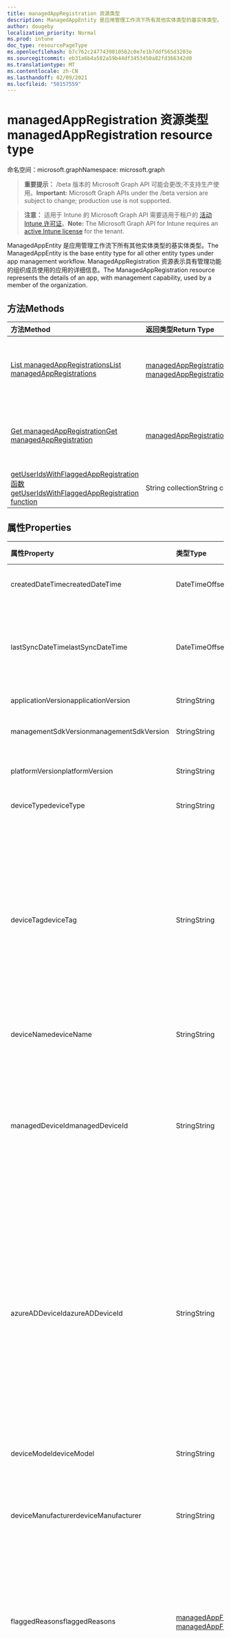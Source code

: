 ```yaml
---
title: managedAppRegistration 资源类型
description: ManagedAppEntity 是应用管理工作流下所有其他实体类型的基实体类型。 ManagedAppRegistration 资源表示具有管理功能的组织成员使用的应用的详细信息。
author: dougeby
localization_priority: Normal
ms.prod: intune
doc_type: resourcePageType
ms.openlocfilehash: b7c762c2477439010562c0e7e1b7ddf565d3203e
ms.sourcegitcommit: eb31a6b4a582a59b44df3453450a82fd366342d0
ms.translationtype: MT
ms.contentlocale: zh-CN
ms.lasthandoff: 02/09/2021
ms.locfileid: "50157559"
---
```

# <a name="managedappregistration-resource-type"></a><span data-ttu-id="bd2e2-104">managedAppRegistration 资源类型</span><span class="sxs-lookup"><span data-stu-id="bd2e2-104">managedAppRegistration resource type</span></span>

<span data-ttu-id="bd2e2-105">命名空间：microsoft.graph</span><span class="sxs-lookup"><span data-stu-id="bd2e2-105">Namespace: microsoft.graph</span></span>

> <span data-ttu-id="bd2e2-106">**重要提示：** /beta 版本的 Microsoft Graph API 可能会更改;不支持生产使用。</span><span class="sxs-lookup"><span data-stu-id="bd2e2-106">**Important:** Microsoft Graph APIs under the /beta version are subject to change; production use is not supported.</span></span>

> <span data-ttu-id="bd2e2-107">**注意：** 适用于 Intune 的 Microsoft Graph API 需要适用于租户的 [活动 Intune 许可证](https://go.microsoft.com/fwlink/?linkid=839381)。</span><span class="sxs-lookup"><span data-stu-id="bd2e2-107">**Note:** The Microsoft Graph API for Intune requires an [active Intune license](https://go.microsoft.com/fwlink/?linkid=839381) for the tenant.</span></span>

<span data-ttu-id="bd2e2-108">ManagedAppEntity 是应用管理工作流下所有其他实体类型的基实体类型。</span><span class="sxs-lookup"><span data-stu-id="bd2e2-108">The ManagedAppEntity is the base entity type for all other entity types under app management workflow.</span></span>
<span data-ttu-id="bd2e2-109">ManagedAppRegistration 资源表示具有管理功能的组织成员使用的应用的详细信息。</span><span class="sxs-lookup"><span data-stu-id="bd2e2-109">The ManagedAppRegistration resource represents the details of an app, with management capability, used by a member of the organization.</span></span>

## <a name="methods"></a><span data-ttu-id="bd2e2-110">方法</span><span class="sxs-lookup"><span data-stu-id="bd2e2-110">Methods</span></span>
|<span data-ttu-id="bd2e2-111">方法</span><span class="sxs-lookup"><span data-stu-id="bd2e2-111">Method</span></span>|<span data-ttu-id="bd2e2-112">返回类型</span><span class="sxs-lookup"><span data-stu-id="bd2e2-112">Return Type</span></span>|<span data-ttu-id="bd2e2-113">说明</span><span class="sxs-lookup"><span data-stu-id="bd2e2-113">Description</span></span>|
|:---|:---|:---|
|[<span data-ttu-id="bd2e2-114">List managedAppRegistrations</span><span class="sxs-lookup"><span data-stu-id="bd2e2-114">List managedAppRegistrations</span></span>](../api/intune-mam-managedappregistration-list.md)|<span data-ttu-id="bd2e2-115">[managedAppRegistration](../resources/intune-mam-managedappregistration.md) 集合</span><span class="sxs-lookup"><span data-stu-id="bd2e2-115">[managedAppRegistration](../resources/intune-mam-managedappregistration.md) collection</span></span>|<span data-ttu-id="bd2e2-116">列出 [managedAppRegistration](../resources/intune-mam-managedappregistration.md) 对象的属性和关系。</span><span class="sxs-lookup"><span data-stu-id="bd2e2-116">List properties and relationships of the [managedAppRegistration](../resources/intune-mam-managedappregistration.md) objects.</span></span>|
|[<span data-ttu-id="bd2e2-117">Get managedAppRegistration</span><span class="sxs-lookup"><span data-stu-id="bd2e2-117">Get managedAppRegistration</span></span>](../api/intune-mam-managedappregistration-get.md)|[<span data-ttu-id="bd2e2-118">managedAppRegistration</span><span class="sxs-lookup"><span data-stu-id="bd2e2-118">managedAppRegistration</span></span>](../resources/intune-mam-managedappregistration.md)|<span data-ttu-id="bd2e2-119">读取 [managedAppRegistration](../resources/intune-mam-managedappregistration.md) 对象的属性和关系。</span><span class="sxs-lookup"><span data-stu-id="bd2e2-119">Read properties and relationships of the [managedAppRegistration](../resources/intune-mam-managedappregistration.md) object.</span></span>|
|[<span data-ttu-id="bd2e2-120">getUserIdsWithFlaggedAppRegistration 函数</span><span class="sxs-lookup"><span data-stu-id="bd2e2-120">getUserIdsWithFlaggedAppRegistration function</span></span>](../api/intune-mam-managedappregistration-getuseridswithflaggedappregistration.md)|<span data-ttu-id="bd2e2-121">String collection</span><span class="sxs-lookup"><span data-stu-id="bd2e2-121">String collection</span></span>|<span data-ttu-id="bd2e2-122">尚未记录</span><span class="sxs-lookup"><span data-stu-id="bd2e2-122">Not yet documented</span></span>|

## <a name="properties"></a><span data-ttu-id="bd2e2-123">属性</span><span class="sxs-lookup"><span data-stu-id="bd2e2-123">Properties</span></span>
|<span data-ttu-id="bd2e2-124">属性</span><span class="sxs-lookup"><span data-stu-id="bd2e2-124">Property</span></span>|<span data-ttu-id="bd2e2-125">类型</span><span class="sxs-lookup"><span data-stu-id="bd2e2-125">Type</span></span>|<span data-ttu-id="bd2e2-126">说明</span><span class="sxs-lookup"><span data-stu-id="bd2e2-126">Description</span></span>|
|:---|:---|:---|
|<span data-ttu-id="bd2e2-127">createdDateTime</span><span class="sxs-lookup"><span data-stu-id="bd2e2-127">createdDateTime</span></span>|<span data-ttu-id="bd2e2-128">DateTimeOffset</span><span class="sxs-lookup"><span data-stu-id="bd2e2-128">DateTimeOffset</span></span>|<span data-ttu-id="bd2e2-129">创建日期和时间</span><span class="sxs-lookup"><span data-stu-id="bd2e2-129">Date and time of creation</span></span>|
|<span data-ttu-id="bd2e2-130">lastSyncDateTime</span><span class="sxs-lookup"><span data-stu-id="bd2e2-130">lastSyncDateTime</span></span>|<span data-ttu-id="bd2e2-131">DateTimeOffset</span><span class="sxs-lookup"><span data-stu-id="bd2e2-131">DateTimeOffset</span></span>|<span data-ttu-id="bd2e2-132">上次应用与管理服务同步的日期和时间。</span><span class="sxs-lookup"><span data-stu-id="bd2e2-132">Date and time of last the app synced with management service.</span></span>|
|<span data-ttu-id="bd2e2-133">applicationVersion</span><span class="sxs-lookup"><span data-stu-id="bd2e2-133">applicationVersion</span></span>|<span data-ttu-id="bd2e2-134">String</span><span class="sxs-lookup"><span data-stu-id="bd2e2-134">String</span></span>|<span data-ttu-id="bd2e2-135">应用版本</span><span class="sxs-lookup"><span data-stu-id="bd2e2-135">App version</span></span>|
|<span data-ttu-id="bd2e2-136">managementSdkVersion</span><span class="sxs-lookup"><span data-stu-id="bd2e2-136">managementSdkVersion</span></span>|<span data-ttu-id="bd2e2-137">String</span><span class="sxs-lookup"><span data-stu-id="bd2e2-137">String</span></span>|<span data-ttu-id="bd2e2-138">应用管理 SDK 版本</span><span class="sxs-lookup"><span data-stu-id="bd2e2-138">App management SDK version</span></span>|
|<span data-ttu-id="bd2e2-139">platformVersion</span><span class="sxs-lookup"><span data-stu-id="bd2e2-139">platformVersion</span></span>|<span data-ttu-id="bd2e2-140">String</span><span class="sxs-lookup"><span data-stu-id="bd2e2-140">String</span></span>|<span data-ttu-id="bd2e2-141">操作系统版本</span><span class="sxs-lookup"><span data-stu-id="bd2e2-141">Operating System version</span></span>|
|<span data-ttu-id="bd2e2-142">deviceType</span><span class="sxs-lookup"><span data-stu-id="bd2e2-142">deviceType</span></span>|<span data-ttu-id="bd2e2-143">String</span><span class="sxs-lookup"><span data-stu-id="bd2e2-143">String</span></span>|<span data-ttu-id="bd2e2-144">主机设备类型</span><span class="sxs-lookup"><span data-stu-id="bd2e2-144">Host device type</span></span>|
|<span data-ttu-id="bd2e2-145">deviceTag</span><span class="sxs-lookup"><span data-stu-id="bd2e2-145">deviceTag</span></span>|<span data-ttu-id="bd2e2-146">String</span><span class="sxs-lookup"><span data-stu-id="bd2e2-146">String</span></span>|<span data-ttu-id="bd2e2-147">应用管理 SDK 生成的标记，它可帮助关联托管在同一设备上的应用。</span><span class="sxs-lookup"><span data-stu-id="bd2e2-147">App management SDK generated tag, which helps relate apps hosted on the same device.</span></span> <span data-ttu-id="bd2e2-148">不保证在所有情况下与应用关联。</span><span class="sxs-lookup"><span data-stu-id="bd2e2-148">Not guaranteed to relate apps in all conditions.</span></span>|
|<span data-ttu-id="bd2e2-149">deviceName</span><span class="sxs-lookup"><span data-stu-id="bd2e2-149">deviceName</span></span>|<span data-ttu-id="bd2e2-150">String</span><span class="sxs-lookup"><span data-stu-id="bd2e2-150">String</span></span>|<span data-ttu-id="bd2e2-151">主机设备名称</span><span class="sxs-lookup"><span data-stu-id="bd2e2-151">Host device name</span></span>|
|<span data-ttu-id="bd2e2-152">managedDeviceId</span><span class="sxs-lookup"><span data-stu-id="bd2e2-152">managedDeviceId</span></span>|<span data-ttu-id="bd2e2-153">String</span><span class="sxs-lookup"><span data-stu-id="bd2e2-153">String</span></span>|<span data-ttu-id="bd2e2-154">主机设备的托管设备标识符。</span><span class="sxs-lookup"><span data-stu-id="bd2e2-154">The Managed Device identifier of the host device.</span></span> <span data-ttu-id="bd2e2-155">即使托管主机设备，值可能为空。</span><span class="sxs-lookup"><span data-stu-id="bd2e2-155">Value could be empty even when the host device is managed.</span></span>|
|<span data-ttu-id="bd2e2-156">azureADDeviceId</span><span class="sxs-lookup"><span data-stu-id="bd2e2-156">azureADDeviceId</span></span>|<span data-ttu-id="bd2e2-157">String</span><span class="sxs-lookup"><span data-stu-id="bd2e2-157">String</span></span>|<span data-ttu-id="bd2e2-158">主机设备的 Azure Active Directory 设备标识符。</span><span class="sxs-lookup"><span data-stu-id="bd2e2-158">The Azure Active Directory Device identifier of the host device.</span></span> <span data-ttu-id="bd2e2-159">即使主机设备已注册 Azure Active Directory，值可能为空。</span><span class="sxs-lookup"><span data-stu-id="bd2e2-159">Value could be empty even when the host device is Azure Active Directory registered.</span></span>|
|<span data-ttu-id="bd2e2-160">deviceModel</span><span class="sxs-lookup"><span data-stu-id="bd2e2-160">deviceModel</span></span>|<span data-ttu-id="bd2e2-161">String</span><span class="sxs-lookup"><span data-stu-id="bd2e2-161">String</span></span>|<span data-ttu-id="bd2e2-162">当前应用注册的设备模型</span><span class="sxs-lookup"><span data-stu-id="bd2e2-162">The device model for the current app registration</span></span> |
|<span data-ttu-id="bd2e2-163">deviceManufacturer</span><span class="sxs-lookup"><span data-stu-id="bd2e2-163">deviceManufacturer</span></span>|<span data-ttu-id="bd2e2-164">String</span><span class="sxs-lookup"><span data-stu-id="bd2e2-164">String</span></span>|<span data-ttu-id="bd2e2-165">当前应用注册的设备制造商</span><span class="sxs-lookup"><span data-stu-id="bd2e2-165">The device manufacturer for the current app registration</span></span> |
|<span data-ttu-id="bd2e2-166">flaggedReasons</span><span class="sxs-lookup"><span data-stu-id="bd2e2-166">flaggedReasons</span></span>|<span data-ttu-id="bd2e2-167">[managedAppFlaggedReason](../resources/intune-mam-managedappflaggedreason.md) 集合</span><span class="sxs-lookup"><span data-stu-id="bd2e2-167">[managedAppFlaggedReason](../resources/intune-mam-managedappflaggedreason.md) collection</span></span>|<span data-ttu-id="bd2e2-168">标记应用注册的零个或多个原因。</span><span class="sxs-lookup"><span data-stu-id="bd2e2-168">Zero or more reasons an app registration is flagged.</span></span> <span data-ttu-id="bd2e2-169">例如，</span><span class="sxs-lookup"><span data-stu-id="bd2e2-169">E.g.</span></span> <span data-ttu-id="bd2e2-170">在取得 root 权限的设备上运行的应用</span><span class="sxs-lookup"><span data-stu-id="bd2e2-170">app running on rooted device</span></span>|
|<span data-ttu-id="bd2e2-171">userId</span><span class="sxs-lookup"><span data-stu-id="bd2e2-171">userId</span></span>|<span data-ttu-id="bd2e2-172">String</span><span class="sxs-lookup"><span data-stu-id="bd2e2-172">String</span></span>|<span data-ttu-id="bd2e2-173">此应用注册所属的用户 ID。</span><span class="sxs-lookup"><span data-stu-id="bd2e2-173">The user Id to who this app registration belongs.</span></span>|
|<span data-ttu-id="bd2e2-174">appIdentifier</span><span class="sxs-lookup"><span data-stu-id="bd2e2-174">appIdentifier</span></span>|[<span data-ttu-id="bd2e2-175">mobileAppIdentifier</span><span class="sxs-lookup"><span data-stu-id="bd2e2-175">mobileAppIdentifier</span></span>](../resources/intune-mam-mobileappidentifier.md)|<span data-ttu-id="bd2e2-176">应用包标识符</span><span class="sxs-lookup"><span data-stu-id="bd2e2-176">The app package Identifier</span></span>|
|<span data-ttu-id="bd2e2-177">id</span><span class="sxs-lookup"><span data-stu-id="bd2e2-177">id</span></span>|<span data-ttu-id="bd2e2-178">String</span><span class="sxs-lookup"><span data-stu-id="bd2e2-178">String</span></span>|<span data-ttu-id="bd2e2-179">实体的键。</span><span class="sxs-lookup"><span data-stu-id="bd2e2-179">Key of the entity.</span></span>|
|<span data-ttu-id="bd2e2-180">version</span><span class="sxs-lookup"><span data-stu-id="bd2e2-180">version</span></span>|<span data-ttu-id="bd2e2-181">String</span><span class="sxs-lookup"><span data-stu-id="bd2e2-181">String</span></span>|<span data-ttu-id="bd2e2-182">实体的版本。</span><span class="sxs-lookup"><span data-stu-id="bd2e2-182">Version of the entity.</span></span>|

## <a name="relationships"></a><span data-ttu-id="bd2e2-183">关系</span><span class="sxs-lookup"><span data-stu-id="bd2e2-183">Relationships</span></span>
|<span data-ttu-id="bd2e2-184">关系</span><span class="sxs-lookup"><span data-stu-id="bd2e2-184">Relationship</span></span>|<span data-ttu-id="bd2e2-185">类型</span><span class="sxs-lookup"><span data-stu-id="bd2e2-185">Type</span></span>|<span data-ttu-id="bd2e2-186">说明</span><span class="sxs-lookup"><span data-stu-id="bd2e2-186">Description</span></span>|
|:---|:---|:---|
|<span data-ttu-id="bd2e2-187">appliedPolicies</span><span class="sxs-lookup"><span data-stu-id="bd2e2-187">appliedPolicies</span></span>|<span data-ttu-id="bd2e2-188">[managedAppPolicy](../resources/intune-mam-managedapppolicy.md) 集合</span><span class="sxs-lookup"><span data-stu-id="bd2e2-188">[managedAppPolicy](../resources/intune-mam-managedapppolicy.md) collection</span></span>|<span data-ttu-id="bd2e2-189">当已注册的应用上次与管理服务同步时，已应用于该应用的零个或多个策略。</span><span class="sxs-lookup"><span data-stu-id="bd2e2-189">Zero or more policys already applied on the registered app when it last synchronized with managment service.</span></span>|
|<span data-ttu-id="bd2e2-190">intendedPolicies</span><span class="sxs-lookup"><span data-stu-id="bd2e2-190">intendedPolicies</span></span>|<span data-ttu-id="bd2e2-191">[managedAppPolicy](../resources/intune-mam-managedapppolicy.md) 集合</span><span class="sxs-lookup"><span data-stu-id="bd2e2-191">[managedAppPolicy](../resources/intune-mam-managedapppolicy.md) collection</span></span>|<span data-ttu-id="bd2e2-192">目前适用于应用的零个或多个策略管理员。</span><span class="sxs-lookup"><span data-stu-id="bd2e2-192">Zero or more policies admin intended for the app as of now.</span></span>|
|<span data-ttu-id="bd2e2-193">操作</span><span class="sxs-lookup"><span data-stu-id="bd2e2-193">operations</span></span>|<span data-ttu-id="bd2e2-194">[managedAppOperation](../resources/intune-mam-managedappoperation.md) 集合</span><span class="sxs-lookup"><span data-stu-id="bd2e2-194">[managedAppOperation](../resources/intune-mam-managedappoperation.md) collection</span></span>|<span data-ttu-id="bd2e2-195">在应用注册时触发的零个或多个长时间运行的操作。</span><span class="sxs-lookup"><span data-stu-id="bd2e2-195">Zero or more long running operations triggered on the app registration.</span></span>|

## <a name="json-representation"></a><span data-ttu-id="bd2e2-196">JSON 表示形式</span><span class="sxs-lookup"><span data-stu-id="bd2e2-196">JSON Representation</span></span>
<span data-ttu-id="bd2e2-197">下面是资源的 JSON 表示形式。</span><span class="sxs-lookup"><span data-stu-id="bd2e2-197">Here is a JSON representation of the resource.</span></span>
<!-- {
  "blockType": "resource",
  "keyProperty": "id",
  "@odata.type": "microsoft.graph.managedAppRegistration"
}
-->
``` json
{
  "@odata.type": "#microsoft.graph.managedAppRegistration",
  "createdDateTime": "String (timestamp)",
  "lastSyncDateTime": "String (timestamp)",
  "applicationVersion": "String",
  "managementSdkVersion": "String",
  "platformVersion": "String",
  "deviceType": "String",
  "deviceTag": "String",
  "deviceName": "String",
  "managedDeviceId": "String",
  "azureADDeviceId": "String",
  "deviceModel": "String",
  "deviceManufacturer": "String",
  "flaggedReasons": [
    "String"
  ],
  "userId": "String",
  "appIdentifier": {
    "@odata.type": "microsoft.graph.windowsAppIdentifier",
    "windowsAppId": "String"
  },
  "id": "String (identifier)",
  "version": "String"
}
```





